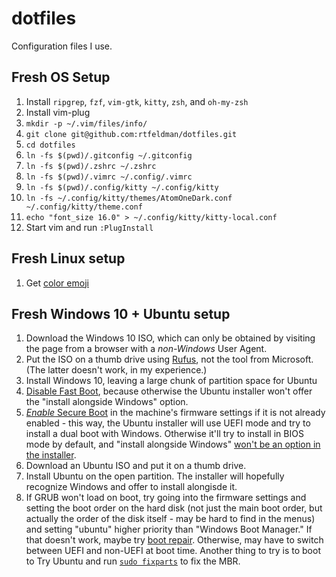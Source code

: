 dotfiles
========

Configuration files I use.

## Fresh OS Setup

1. Install `ripgrep`, `fzf`, `vim-gtk`, `kitty`, `zsh`, and `oh-my-zsh`
2. Install vim-plug
3. `mkdir -p ~/.vim/files/info/`
4. `git clone git@github.com:rtfeldman/dotfiles.git`
5. `cd dotfiles`
6. `ln -fs $(pwd)/.gitconfig ~/.gitconfig`
7. `ln -fs $(pwd)/.zshrc ~/.zshrc`
8. `ln -fs $(pwd)/.vimrc ~/.config/.vimrc`
9. `ln -fs $(pwd)/.config/kitty ~/.config/kitty`
10. `ln -fs ~/.config/kitty/themes/AtomOneDark.conf ~/.config/kitty/theme.conf`
11. `echo "font_size 16.0" > ~/.config/kitty/kitty-local.conf`
12. Start vim and run `:PlugInstall`

## Fresh Linux setup

1. Get [color emoji](https://victor.kropp.name/blog/emoji-on-linux/)

## Fresh Windows 10 + Ubuntu setup

1. Download the Windows 10 ISO, which can only be obtained by visiting the page from a browser with a *non-Windows* User Agent.
2. Put the ISO on a thumb drive using [Rufus](https://rufus.ie), not the tool from Microsoft. (The latter doesn't work, in my experience.)
3. Install Windows 10, leaving a large chunk of partition space for Ubuntu
4. [Disable Fast Boot](https://www.windowscentral.com/how-disable-windows-10-fast-startup), because otherwise the Ubuntu installer won't offer the "install alongside Windows" option.
5. [*Enable* Secure Boot](https://www.appgeeker.com/recovery/disable-uefi-secure-boot-in-windows-10.html) in the machine's firmware settings if it is not already enabled - this way, the Ubuntu installer will use UEFI mode and try to install a dual boot with Windows. Otherwise it'll try to install in BIOS mode by default, and "install alongside Windows" [won't be an option in the installer](https://ubuntuforums.org/showthread.php?t=2309806).
6. Download an Ubuntu ISO and put it on a thumb drive.
7. Install Ubuntu on the open partition. The installer will hopefully recognize Windows and offer to install alongisde it.
8. If GRUB won't load on boot, try going into the firmware settings and setting the boot order on the hard disk (not just the main boot order, but actually the order of the disk itself - may be hard to find in the menus) and setting "ubuntu" higher priority than "Windows Boot Manager." If that doesn't work, maybe try [boot repair](https://www.howtogeek.com/114884/how-to-repair-grub2-when-ubuntu-wont-boot/). Otherwise, may have to switch between UEFI and non-UEFI at boot time. Another thing to try is to boot to Try Ubuntu and run [`sudo fixparts`](https://askubuntu.com/a/289233) to fix the MBR.
